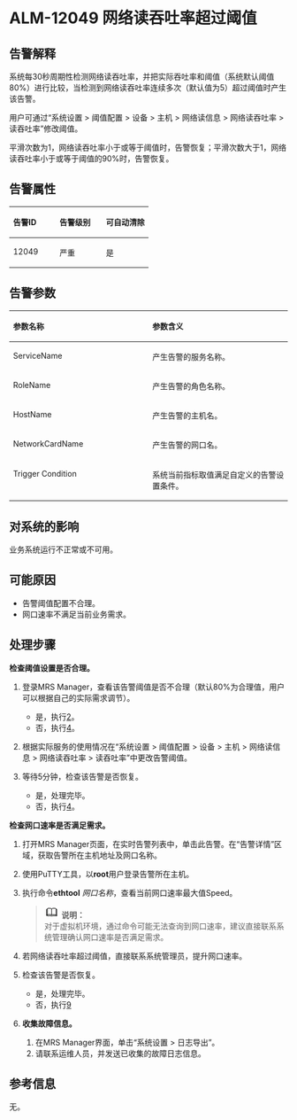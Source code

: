 # ALM-12049 网络读吞吐率超过阈值<a name="ZH-CN_TOPIC_0093195098"></a>

## 告警解释<a name="zh-cn_topic_0087154417_zh-cn_topic_0087039310_section35162082"></a>

系统每30秒周期性检测网络读吞吐率，并把实际吞吐率和阈值（系统默认阈值80%）进行比较，当检测到网络读吞吐率连续多次（默认值为5）超过阈值时产生该告警。

用户可通过“系统设置 \> 阈值配置 \> 设备 \> 主机 \> 网络读信息 \> 网络读吞吐率 \> 读吞吐率”修改阈值。

平滑次数为1，网络读吞吐率小于或等于阈值时，告警恢复；平滑次数大于1，网络读吞吐率小于或等于阈值的90%时，告警恢复。

## 告警属性<a name="zh-cn_topic_0087154417_zh-cn_topic_0087039310_section48023288"></a>

<a name="zh-cn_topic_0087154417_zh-cn_topic_0087039310_table56331859"></a>
<table><thead align="left"><tr id="zh-cn_topic_0087154417_zh-cn_topic_0087039310_row63859292"><th class="cellrowborder" valign="top" width="33.33333333333333%" id="mcps1.1.4.1.1"><p id="zh-cn_topic_0087154417_zh-cn_topic_0087039310_p5220127"><a name="zh-cn_topic_0087154417_zh-cn_topic_0087039310_p5220127"></a><a name="zh-cn_topic_0087154417_zh-cn_topic_0087039310_p5220127"></a>告警ID</p>
</th>
<th class="cellrowborder" valign="top" width="33.33333333333333%" id="mcps1.1.4.1.2"><p id="zh-cn_topic_0087154417_zh-cn_topic_0087039310_p20177180"><a name="zh-cn_topic_0087154417_zh-cn_topic_0087039310_p20177180"></a><a name="zh-cn_topic_0087154417_zh-cn_topic_0087039310_p20177180"></a>告警级别</p>
</th>
<th class="cellrowborder" valign="top" width="33.33333333333333%" id="mcps1.1.4.1.3"><p id="zh-cn_topic_0087154417_zh-cn_topic_0087039310_p23738873"><a name="zh-cn_topic_0087154417_zh-cn_topic_0087039310_p23738873"></a><a name="zh-cn_topic_0087154417_zh-cn_topic_0087039310_p23738873"></a>可自动清除</p>
</th>
</tr>
</thead>
<tbody><tr id="zh-cn_topic_0087154417_zh-cn_topic_0087039310_row43800542"><td class="cellrowborder" valign="top" width="33.33333333333333%" headers="mcps1.1.4.1.1 "><p id="zh-cn_topic_0087154417_zh-cn_topic_0087039310_p58183028"><a name="zh-cn_topic_0087154417_zh-cn_topic_0087039310_p58183028"></a><a name="zh-cn_topic_0087154417_zh-cn_topic_0087039310_p58183028"></a>12049</p>
</td>
<td class="cellrowborder" valign="top" width="33.33333333333333%" headers="mcps1.1.4.1.2 "><p id="zh-cn_topic_0087154417_zh-cn_topic_0087039310_p15204834"><a name="zh-cn_topic_0087154417_zh-cn_topic_0087039310_p15204834"></a><a name="zh-cn_topic_0087154417_zh-cn_topic_0087039310_p15204834"></a>严重</p>
</td>
<td class="cellrowborder" valign="top" width="33.33333333333333%" headers="mcps1.1.4.1.3 "><p id="zh-cn_topic_0087154417_zh-cn_topic_0087039310_p23632081"><a name="zh-cn_topic_0087154417_zh-cn_topic_0087039310_p23632081"></a><a name="zh-cn_topic_0087154417_zh-cn_topic_0087039310_p23632081"></a>是</p>
</td>
</tr>
</tbody>
</table>

## 告警参数<a name="zh-cn_topic_0087154417_zh-cn_topic_0087039310_section29556412"></a>

<a name="zh-cn_topic_0087154417_zh-cn_topic_0087039310_table35150441"></a>
<table><thead align="left"><tr id="zh-cn_topic_0087154417_zh-cn_topic_0087039310_row55462462"><th class="cellrowborder" valign="top" width="50%" id="mcps1.1.3.1.1"><p id="zh-cn_topic_0087154417_zh-cn_topic_0087039310_p63274438"><a name="zh-cn_topic_0087154417_zh-cn_topic_0087039310_p63274438"></a><a name="zh-cn_topic_0087154417_zh-cn_topic_0087039310_p63274438"></a>参数名称</p>
</th>
<th class="cellrowborder" valign="top" width="50%" id="mcps1.1.3.1.2"><p id="zh-cn_topic_0087154417_zh-cn_topic_0087039310_p24955867"><a name="zh-cn_topic_0087154417_zh-cn_topic_0087039310_p24955867"></a><a name="zh-cn_topic_0087154417_zh-cn_topic_0087039310_p24955867"></a>参数含义</p>
</th>
</tr>
</thead>
<tbody><tr id="zh-cn_topic_0087154417_zh-cn_topic_0087039310_row8159332"><td class="cellrowborder" valign="top" width="50%" headers="mcps1.1.3.1.1 "><p id="zh-cn_topic_0087154417_zh-cn_topic_0087039310_p56926154"><a name="zh-cn_topic_0087154417_zh-cn_topic_0087039310_p56926154"></a><a name="zh-cn_topic_0087154417_zh-cn_topic_0087039310_p56926154"></a>ServiceName</p>
</td>
<td class="cellrowborder" valign="top" width="50%" headers="mcps1.1.3.1.2 "><p id="zh-cn_topic_0087154417_zh-cn_topic_0087039310_p47615732"><a name="zh-cn_topic_0087154417_zh-cn_topic_0087039310_p47615732"></a><a name="zh-cn_topic_0087154417_zh-cn_topic_0087039310_p47615732"></a>产生告警的服务名称。</p>
</td>
</tr>
<tr id="zh-cn_topic_0087154417_zh-cn_topic_0087039310_row25888406"><td class="cellrowborder" valign="top" width="50%" headers="mcps1.1.3.1.1 "><p id="zh-cn_topic_0087154417_zh-cn_topic_0087039310_p16586146"><a name="zh-cn_topic_0087154417_zh-cn_topic_0087039310_p16586146"></a><a name="zh-cn_topic_0087154417_zh-cn_topic_0087039310_p16586146"></a>RoleName</p>
</td>
<td class="cellrowborder" valign="top" width="50%" headers="mcps1.1.3.1.2 "><p id="zh-cn_topic_0087154417_zh-cn_topic_0087039310_p1300582"><a name="zh-cn_topic_0087154417_zh-cn_topic_0087039310_p1300582"></a><a name="zh-cn_topic_0087154417_zh-cn_topic_0087039310_p1300582"></a>产生告警的角色名称。</p>
</td>
</tr>
<tr id="zh-cn_topic_0087154417_zh-cn_topic_0087039310_row11705245"><td class="cellrowborder" valign="top" width="50%" headers="mcps1.1.3.1.1 "><p id="zh-cn_topic_0087154417_zh-cn_topic_0087039310_p8600809"><a name="zh-cn_topic_0087154417_zh-cn_topic_0087039310_p8600809"></a><a name="zh-cn_topic_0087154417_zh-cn_topic_0087039310_p8600809"></a>HostName</p>
</td>
<td class="cellrowborder" valign="top" width="50%" headers="mcps1.1.3.1.2 "><p id="zh-cn_topic_0087154417_zh-cn_topic_0087039310_p25576962"><a name="zh-cn_topic_0087154417_zh-cn_topic_0087039310_p25576962"></a><a name="zh-cn_topic_0087154417_zh-cn_topic_0087039310_p25576962"></a>产生告警的主机名。</p>
</td>
</tr>
<tr id="zh-cn_topic_0087154417_zh-cn_topic_0087039310_row28866071"><td class="cellrowborder" valign="top" width="50%" headers="mcps1.1.3.1.1 "><p id="zh-cn_topic_0087154417_zh-cn_topic_0087039310_p56450381"><a name="zh-cn_topic_0087154417_zh-cn_topic_0087039310_p56450381"></a><a name="zh-cn_topic_0087154417_zh-cn_topic_0087039310_p56450381"></a>NetworkCardName</p>
</td>
<td class="cellrowborder" valign="top" width="50%" headers="mcps1.1.3.1.2 "><p id="zh-cn_topic_0087154417_zh-cn_topic_0087039310_p9078148"><a name="zh-cn_topic_0087154417_zh-cn_topic_0087039310_p9078148"></a><a name="zh-cn_topic_0087154417_zh-cn_topic_0087039310_p9078148"></a>产生告警的网口名。</p>
</td>
</tr>
<tr id="zh-cn_topic_0087154417_zh-cn_topic_0087039310_row14594471"><td class="cellrowborder" valign="top" width="50%" headers="mcps1.1.3.1.1 "><p id="zh-cn_topic_0087154417_zh-cn_topic_0087039310_p41301506"><a name="zh-cn_topic_0087154417_zh-cn_topic_0087039310_p41301506"></a><a name="zh-cn_topic_0087154417_zh-cn_topic_0087039310_p41301506"></a>Trigger Condition</p>
</td>
<td class="cellrowborder" valign="top" width="50%" headers="mcps1.1.3.1.2 "><p id="zh-cn_topic_0087154417_zh-cn_topic_0087039310_p57087665"><a name="zh-cn_topic_0087154417_zh-cn_topic_0087039310_p57087665"></a><a name="zh-cn_topic_0087154417_zh-cn_topic_0087039310_p57087665"></a>系统当前指标取值满足自定义的告警设置条件。</p>
</td>
</tr>
</tbody>
</table>

## 对系统的影响<a name="zh-cn_topic_0087154417_zh-cn_topic_0087039310_section64681119"></a>

业务系统运行不正常或不可用。

## 可能原因<a name="zh-cn_topic_0087154417_zh-cn_topic_0087039310_section45259162"></a>

-   告警阈值配置不合理。
-   网口速率不满足当前业务需求。

## 处理步骤<a name="zh-cn_topic_0087154417_zh-cn_topic_0087039310_section4679278"></a>

**检查阈值设置是否合理。**

1.  登录MRS Manager，查看该告警阈值是否不合理（默认80%为合理值，用户可以根据自己的实际需求调节）。
    -   是，执行[2](#zh-cn_topic_0087154417_zh-cn_topic_0087039310_li5311586145835)。
    -   否，执行[4](#zh-cn_topic_0087154417_zh-cn_topic_0087039310_li17726490145835)。

2.  <a name="zh-cn_topic_0087154417_zh-cn_topic_0087039310_li5311586145835"></a>根据实际服务的使用情况在“系统设置 \> 阈值配置 \> 设备 \> 主机 \> 网络读信息 \> 网络读吞吐率 \> 读吞吐率”中更改告警阈值。
3.  等待5分钟，检查该告警是否恢复。
    -   是，处理完毕。
    -   否，执行[4](#zh-cn_topic_0087154417_zh-cn_topic_0087039310_li17726490145835)。


**检查网口速率是否满足需求。**

1.  <a name="zh-cn_topic_0087154417_zh-cn_topic_0087039310_li17726490145835"></a>打开MRS Manager页面，在实时告警列表中，单击此告警。在“告警详情”区域，获取告警所在主机地址及网口名称。
2.  使用PuTTY工具，以**root**用户登录告警所在主机。
3.  执行命令**ethtool** _网口名称_，查看当前网口速率最大值Speed。

    >![](public_sys-resources/icon-note.gif) **说明：**   
    >对于虚拟机环境，通过命令可能无法查询到网口速率，建议直接联系系统管理确认网口速率是否满足需求。  

4.  若网络读吞吐率超过阈值，直接联系系统管理员，提升网口速率。
5.  检查该告警是否恢复。
    -   是，处理完毕。
    -   否，执行[9](#zh-cn_topic_0087154417_li65559598105922)

6.  <a name="zh-cn_topic_0087154417_li65559598105922"></a>**收集故障信息。**
    1.  在MRS Manager界面，单击“系统设置 \> 日志导出”。
    2.  请联系运维人员，并发送已收集的故障日志信息。


## 参考信息<a name="zh-cn_topic_0087154417_zh-cn_topic_0087039310_section42113509"></a>

无。

